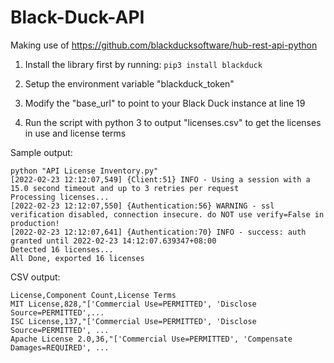 # Black-Duck-API

Making use of https://github.com/blackducksoftware/hub-rest-api-python

1. Install the library first by running:
   ```pip3 install blackduck```

2. Setup the environment variable "blackduck_token"

3. Modify the "base_url" to point to your Black Duck instance at line 19

4. Run the script with python 3 to output "licenses.csv" to get the licenses in use and license terms

Sample output:
```
python "API License Inventory.py"
[2022-02-23 12:12:07,549] {Client:51} INFO - Using a session with a 15.0 second timeout and up to 3 retries per request
Processing licenses...
[2022-02-23 12:12:07,550] {Authentication:56} WARNING - ssl verification disabled, connection insecure. do NOT use verify=False in production!
[2022-02-23 12:12:07,641] {Authentication:70} INFO - success: auth granted until 2022-02-23 14:12:07.639347+08:00
Detected 16 licenses...
All Done, exported 16 licenses
```
CSV output:
```
License,Component Count,License Terms
MIT License,828,"['Commercial Use=PERMITTED', 'Disclose Source=PERMITTED',...
ISC License,137,"['Commercial Use=PERMITTED', 'Disclose Source=PERMITTED', ...
Apache License 2.0,36,"['Commercial Use=PERMITTED', 'Compensate Damages=REQUIRED', ...
```

